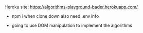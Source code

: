 Heroku site: https://algorithms-playground-bader.herokuapp.com/

- npm i when clone down also need .env info

- going to use DOM manipulation to implement the algorithms



